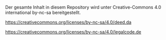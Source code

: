 Der gesamte Inhalt in diesem Repository wird unter Creative-Commons 4.0 international by-nc-sa bereitgestellt.

https://creativecommons.org/licenses/by-nc-sa/4.0/deed.da

https://creativecommons.org/licenses/by-nc-sa/4.0/legalcode.de

